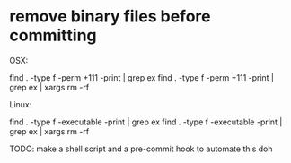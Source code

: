 # remove binary files before committing

OSX:

find . -type f -perm +111 -print | grep ex
find . -type f -perm +111 -print | grep ex | xargs rm -rf

Linux:

find . -type f -executable -print | grep ex
find . -type f -executable -print | grep ex | xargs rm -rf

TODO: make a shell script and a pre-commit hook to automate this doh
